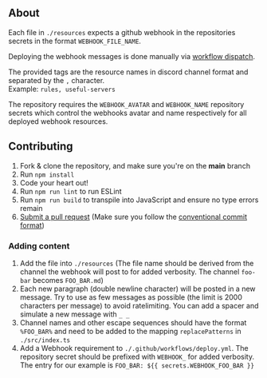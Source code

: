 ## About

Each file in `./resources` expects a github webhook in the repositories secrets in the format `WEBHOOK_FILE_NAME`.

Deploying the webhook messages is done manually via [workflow dispatch](https://github.blog/changelog/2020-07-06-github-actions-manual-triggers-with-workflow_dispatch/).

The provided tags are the resource names in discord channel format and separated by the `,` character.   
Example: `rules, useful-servers` 

The repository requires the `WEBHOOK_AVATAR` and `WEBHOOK_NAME` repository secrets which control the webhooks avatar and name respectively for all deployed webhook resources.

## Contributing

1. Fork & clone the repository, and make sure you're on the **main** branch
2. Run `npm install`
3. Code your heart out!
4. Run `npm run lint` to run ESLint
5. Run `npm run build` to transpile into JavaScript and ensure no type errors remain
6. [Submit a pull request](https://github.com/discordjs/resource-webhooks/compare) (Make sure you follow the [conventional commit format](https://github.com/discordjs/discord.js-next/blob/master/.github/COMMIT_CONVENTION.md))

### Adding content

1. Add the file into `./resources` (The file name should be derived from the channel the webhook will post to for added verbosity. The channel `foo-bar` becomes `FOO_BAR.md`)
2. Each new paragraph (double newline character) will be posted in a new message. Try to use as few messages as possible (the limit is 2000 characters per message) to avoid ratelimiting. You can add a spacer and simulate a new message with `_ _`
3. Channel names and other escape sequences should have the format `%FOO_BAR%` and need to be added to the mapping `replacePatterns` in `./src/index.ts`
2. Add a Webhook requirement to `./.github/workflows/deploy.yml`. The repository secret should be prefixed with `WEBHOOK_` for added verbosity. The entry for our example is `FOO_BAR: ${{ secrets.WEBHOOK_FOO_BAR }}`
